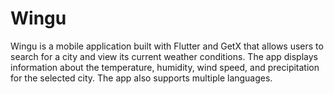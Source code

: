 # Wingu
Wingu is a mobile application built with Flutter and GetX that allows users to search for a city and view its current weather conditions. The app displays information about the temperature, humidity, wind speed, and precipitation for the selected city. The app also supports multiple languages.
